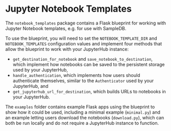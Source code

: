 # Jupyter Notebook Templates

The `notebook_templates` package contains a Flask blueprint for working with Jupyter Notebook templates, e.g. for use with SampleDB.

To use the blueprint, you will need to set the `NOTEBOOK_TEMPLATE_DIR` and `NOTEBOOK_TEMPLATES` configuration values and implement four methods that allow the blueprint to work with your JupyterHub instance:
- `get_destination_for_notebook` and `save_notebook_to_destination`, which implement how notebooks can be saved to the persistent storage used by your JupyterHub,
- `handle_authentication`, which implements how users should authenticate themselves, similar to the `Authenticator` used by your JupyterHub, and
- `get_jupyterhub_url_for_destination`, which builds URLs to notebooks in your JupyterHub.

The `examples` folder contains example Flask apps using the blueprint to show how it could be used, including a minimal example (`minimal.py`) and an example letting users download the notebooks (`download.py`), which can both be run locally and do not require a JupyterHub instance to function.

